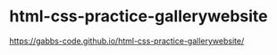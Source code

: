 # html-css-practice-gallerywebsite




https://gabbs-code.github.io/html-css-practice-gallerywebsite/
